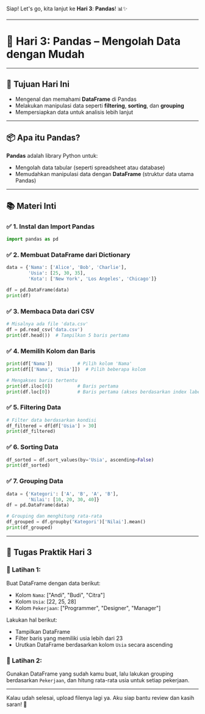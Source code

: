 Siap! Let's go, kita lanjut ke **Hari 3**: **Pandas**! 📊✨

---

# 📅 **Hari 3: Pandas – Mengolah Data dengan Mudah**

---

## 🎯 Tujuan Hari Ini
- Mengenal dan memahami **DataFrame** di Pandas
- Melakukan manipulasi data seperti **filtering**, **sorting**, dan **grouping**
- Mempersiapkan data untuk analisis lebih lanjut

---

## 📦 Apa itu Pandas?

**Pandas** adalah library Python untuk:
- Mengolah data tabular (seperti spreadsheet atau database)
- Memudahkan manipulasi data dengan **DataFrame** (struktur data utama Pandas)

---

## 📚 Materi Inti

### ✅ 1. Instal dan Import Pandas
```python
import pandas as pd
```

### ✅ 2. Membuat DataFrame dari Dictionary
```python
data = {'Nama': ['Alice', 'Bob', 'Charlie'],
        'Usia': [25, 30, 35],
        'Kota': ['New York', 'Los Angeles', 'Chicago']}

df = pd.DataFrame(data)
print(df)
```

### ✅ 3. Membaca Data dari CSV
```python
# Misalnya ada file 'data.csv'
df = pd.read_csv('data.csv')
print(df.head())  # Tampilkan 5 baris pertama
```

### ✅ 4. Memilih Kolom dan Baris
```python
print(df['Nama'])         # Pilih kolom 'Nama'
print(df[['Nama', 'Usia']])  # Pilih beberapa kolom

# Mengakses baris tertentu
print(df.iloc[0])         # Baris pertama
print(df.loc[0])          # Baris pertama (akses berdasarkan index label)
```

### ✅ 5. Filtering Data
```python
# Filter data berdasarkan kondisi
df_filtered = df[df['Usia'] > 30]
print(df_filtered)
```

### ✅ 6. Sorting Data
```python
df_sorted = df.sort_values(by='Usia', ascending=False)
print(df_sorted)
```

### ✅ 7. Grouping Data
```python
data = {'Kategori': ['A', 'B', 'A', 'B'],
        'Nilai': [10, 20, 30, 40]}
df = pd.DataFrame(data)

# Grouping dan menghitung rata-rata
df_grouped = df.groupby('Kategori')['Nilai'].mean()
print(df_grouped)
```

---

## 🧪 Tugas Praktik Hari 3

### 🧠 Latihan 1:
Buat DataFrame dengan data berikut:
- Kolom `Nama`: ["Andi", "Budi", "Citra"]
- Kolom `Usia`: [22, 25, 28]
- Kolom `Pekerjaan`: ["Programmer", "Designer", "Manager"]

Lakukan hal berikut:
- Tampilkan DataFrame
- Filter baris yang memiliki usia lebih dari 23
- Urutkan DataFrame berdasarkan kolom `Usia` secara ascending

### 🧠 Latihan 2:
Gunakan DataFrame yang sudah kamu buat, lalu lakukan grouping berdasarkan `Pekerjaan`, dan hitung rata-rata usia untuk setiap pekerjaan.

---

Kalau udah selesai, upload filenya lagi ya. Aku siap bantu review dan kasih saran! 🚀